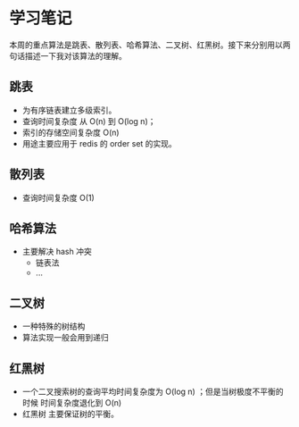 # 学习笔记

本周的重点算法是跳表、散列表、哈希算法、二叉树、红黑树。接下来分别用以两句话描述一下我对该算法的理解。

## 跳表

- 为有序链表建立多级索引。
- 查询时间复杂度 从 O(n) 到 O(log n)；
- 索引的存储空间复杂度 O(n)
- 用途主要应用于 redis 的 order set 的实现。

## 散列表

- 查询时间复杂度 O(1)

## 哈希算法

- 主要解决 hash 冲突
  - 链表法
  - ...

## 二叉树

- 一种特殊的树结构
- 算法实现一般会用到递归

## 红黑树

- 一个二叉搜索树的查询平均时间复杂度为 O(log n) ；但是当树极度不平衡的时候 时间复杂度退化到 O(n)
- 红黑树 主要保证树的平衡。
